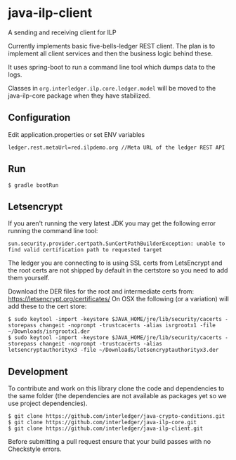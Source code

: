 # java-ilp-client

A sending and receiving client for ILP

Currently implements basic five-bells-ledger REST client. The plan is to implement all client services and then the business logic behind these.

It uses spring-boot to run a command line tool which dumps data to the logs.

Classes in `org.interledger.ilp.core.ledger.model` will be moved to the java-ilp-core package when they have stabilized.

## Configuration

Edit application.properties or set ENV variables

```
ledger.rest.metaUrl=red.ilpdemo.org //Meta URL of the ledger REST API
```

## Run

```
$ gradle bootRun
```

## Letsencrypt

If you aren't running the very latest JDK you may get the following error running the command line tool:

```
sun.security.provider.certpath.SunCertPathBuilderException: unable to find valid certification path to requested target
```

The ledger you are connecting to is using SSL certs from LetsEncrypt and the root certs are not shipped by default in the certstore so you need to add them yourself.

Download the DER files for the root and intermediate certs from: https://letsencrypt.org/certificates/
On OSX the following (or a variation) will add these to the cert store:

```
$ sudo keytool -import -keystore $JAVA_HOME/jre/lib/security/cacerts -storepass changeit -noprompt -trustcacerts -alias isrgrootx1 -file ~/Downloads/isrgrootx1.der
$ sudo keytool -import -keystore $JAVA_HOME/jre/lib/security/cacerts -storepass changeit -noprompt -trustcacerts -alias letsencryptauthorityx3 -file ~/Downloads/letsencryptauthorityx3.der
``` 

## Development

To contribute and work on this library clone the code and dependencies to the same folder (the dependencies are not available as packages yet so we use project dependencies).

```
$ git clone https://github.com/interledger/java-crypto-conditions.git
$ git clone https://github.com/interledger/java-ilp-core.git
$ git clone https://github.com/interledger/java-ilp-client.git
```

Before submitting a pull request ensure that your build passes with no Checkstyle errors.
